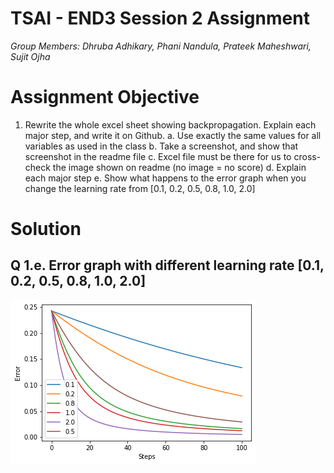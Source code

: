 # TSAI - END3 Session 2 Assignment
*Group Members: Dhruba Adhikary, Phani Nandula, Prateek Maheshwari, Sujit Ojha*

# Assignment Objective
1. Rewrite the whole excel sheet showing backpropagation. Explain each major step, and write it on Github. 
   a. Use exactly the same values for all variables as used in the class
   b. Take a screenshot, and show that screenshot in the readme file
   c. Excel file must be there for us to cross-check the image shown on readme (no image = no score)
   d. Explain each major step
   e. Show what happens to the error graph when you change the learning rate from [0.1, 0.2, 0.5, 0.8, 1.0, 2.0] 


# Solution

## Q 1.e. Error graph with different learning rate [0.1, 0.2, 0.5, 0.8, 1.0, 2.0] 

![](./images/Error_vs_steps_for_different_learning_rates.png)
